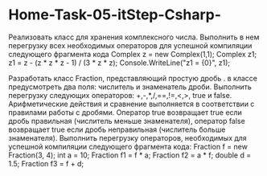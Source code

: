 # Home-Task-05-itStep-Csharp-
Реализовать класс для хранения комплексного числа. Выполнить в нем перегрузку всех необходимых операторов для успешной компиляции следующего фрагмента кода
Complex z = new Complex(1,1);
 Complex z1;
 z1 = z - (z * z * z - 1) / (3 * z * z);
 Console.WriteLine("z1 = {0}", z1);
 
 Разработать класс Fraction, представляющий простую
дробь . в классе предусмотреть два поля: числитель
и знаменатель дроби. Выполнить перегрузку следующих операторов: +,-,*,/,==,!=,<,>, true и false.
Арифметические действия и сравнение выполняется
в соответствии с правилами работы с дробями. Оператор true возвращает true если дробь правильная
(числитель меньше знаменателя), оператор false
возвращает true если дробь неправильная (числитель
больше знаменателя).
Выполнить перегрузку операторов, необходимых для
успешной компиляции следующего фрагмента кода:
Fraction f = new Fraction(3, 4);
int a = 10;
Fraction f1 = f * a;
Fraction f2 = a * f;
double d = 1.5;
Fraction f3 = f + d;
